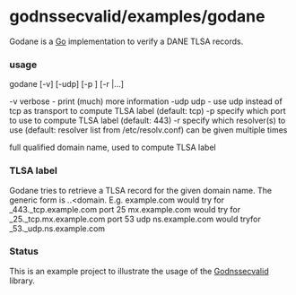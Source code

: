 # godnssecvalid/examples/godane
Godane is a [Go](https://golang.org/) implementation to verify a DANE TLSA records.


### usage

godane [-v] [-udp] [-p <port>] [-r <resolver ip>|...] <domain>

-v    verbose - print (much) more information
-udp  udp - use udp instead of tcp as transport to compute TLSA label (default: tcp)
-p <uint>
      specify which port to use to compute TLSA label (default: 443)
-r <ip>
      specify which resolver(s) to use (default: resolver list from /etc/resolv.conf)
      can be given multiple times

<domain>
      full qualified domain name, used to compute TLSA label

### TLSA label

Godane tries to retrieve a TLSA record for the given domain name.
The generic form is _<port>._<transport>.<domain.
E.g. example.com would try for _443._tcp.example.com
     port 25  mx.example.com would try for _25._tcp.mx.example.com
     port 53  udp ns.example.com would tryfor  _53._udp.ns.example.com


### Status
This is an example project to illustrate the usage of the [Godnssecvalid](https://github.com/ulrichwisser/godane) library.
